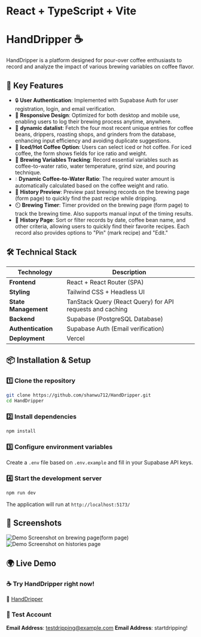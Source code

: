 # React + TypeScript + Vite

# HandDripper ☕

HandDripper is a platform designed for pour-over coffee enthusiasts to record and analyze the impact of various brewing variables on coffee flavor.

## 🚀 Key Features

- 🔒 **User Authentication**: Implemented with Supabase Auth for user registration, login, and email verification.
- 📱 **Responsive Design**: Optimized for both desktop and mobile use, enabling users to log their brewing process anytime, anywhere.
- 🧊 **dynamic datalist**: Fetch the four most recent unique entries for coffee beans, drippers, roasting shops, and grinders from the database, enhancing input efficiency and avoiding duplicate suggestions.
- 🧊 **Iced/Hot Coffee Option**: Users can select iced or hot coffee. For iced coffee, the form shows fields for ice ratio and weight.
- 📝 **Brewing Variables Tracking**: Record essential variables such as coffee-to-water ratio, water temperature, grind size, and pouring technique.
- 💧 **Dynamic Coffee-to-Water Ratio**: The required water amount is automatically calculated based on the coffee weight and ratio.
- 🔄 **History Preview**: Preview past brewing records on the brewing page (form page) to quickly find the past recipe while dripping.
- ⏲️ **Brewing Timer**: Timer provided on the brewing page (form page) to track the brewing time. Also supports manual input of the timing results.
- 📜 **History Page**: Sort or filter records by date, coffee bean name, and other criteria, allowing users to quickly find their favorite recipes. Each record also provides options to "Pin" (mark recipe) and "Edit."

## 🛠 Technical Stack

| Technology           | Description                                               |
| -------------------- | --------------------------------------------------------- |
| **Frontend**         | React + React Router (SPA)                                |
| **Styling**          | Tailwind CSS + Headless UI                                |
| **State Management** | TanStack Query (React Query) for API requests and caching |
| **Backend**          | Supabase (PostgreSQL Database)                            |
| **Authentication**   | Supabase Auth (Email verification)                        |
| **Deployment**       | Vercel                                                    |

## 📦 Installation & Setup

### 1️⃣ Clone the repository

```bash
git clone https://github.com/shanwu712/HandDripper.git
cd HandDripper
```

### 2️⃣ Install dependencies

```bash
npm install
```

### 3️⃣ Configure environment variables

Create a `.env` file based on `.env.example` and fill in your Supabase API keys.

### 4️⃣ Start the development server

```bash
npm run dev
```

The application will run at `http://localhost:5173/`

## 📸 Screenshots

![Demo Screenshot on brewing page(form page)](https://i.imgur.com/5Dt5G9j.png)
![Demo Screenshot on histories page](https://i.imgur.com/rpC82vP.png)

## 🌍 Live Demo

### ☕ Try HandDripper right now!

🔗 [HandDripper](https://hand-dripper.vercel.app/)

### 🔐 Test Account

**Email Address**: testdripping@example.com
**Email Address**: startdripping!
